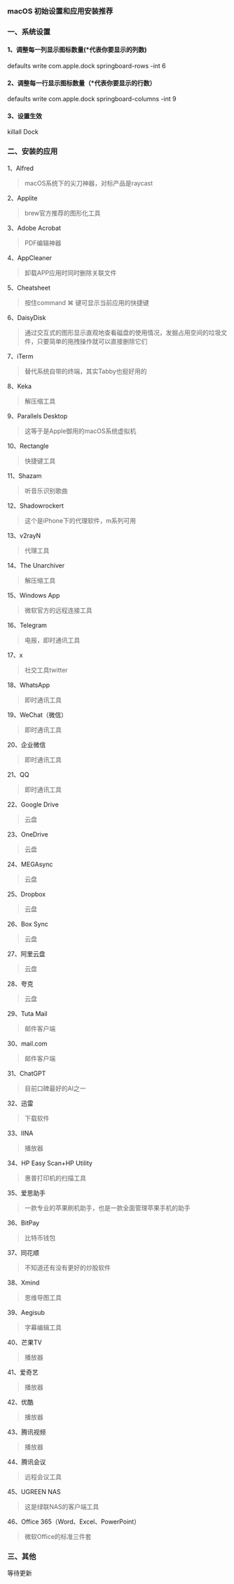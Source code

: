 ### macOS 初始设置和应用安装推荐

### 一、系统设置 
#### 1、调整每一列显示图标数量(*代表你要显示的列数) 
defaults write com.apple.dock springboard-rows -int 6
#### 2、调整每一行显示图标数量（*代表你要显示的行数） 
defaults write com.apple.dock springboard-columns -int 9 
#### 3、设置生效 
killall Dock

###  二、安装的应用
1、Alfred  
>macOS系统下的尖刀神器，对标产品是raycast  

2、Applite 
>brew官方推荐的图形化工具

3、Adobe Acrobat  
>PDF编辑神器

4、AppCleaner  
>卸载APP应用时同时删除关联文件

5、Cheatsheet  
>按住command ⌘ 键可显示当前应用的快捷键  

6、DaisyDisk  
>通过交互式的图形显示直观地查看磁盘的使用情况，发掘占用空间的垃圾文件，只要简单的拖拽操作就可以直接删除它们  

7、iTerm  
>替代系统自带的终端，其实Tabby也挺好用的  

8、Keka  
>解压缩工具  

9、Parallels Desktop  
>这等于是Apple御用的macOS系统虚拟机

10、Rectangle  
>快捷键工具

11、Shazam  
>听音乐识别歌曲

12、Shadowrockert  
>这个是iPhone下的代理软件，m系列可用

13、v2rayN  
>代理工具

14、The Unarchiver
>解压缩工具

15、Windows App  
>微软官方的远程连接工具

16、Telegram  
>电报，即时通讯工具

17、x  
>社交工具twitter

18、WhatsApp  
>即时通讯工具

19、WeChat（微信）  
>即时通讯工具

20、企业微信 
>即时通讯工具

21、QQ  
>即时通讯工具

22、Google Drive  
>云盘

23、OneDrive  
>云盘

24、MEGAsync
>云盘

25、Dropbox  
>云盘

26、Box Sync  
>云盘

27、阿里云盘  
>云盘

28、夸克  
>云盘
>
29、Tuta Mail  
>邮件客户端

30、mail.com  
>邮件客户端

31、ChatGPT  
>目前口碑最好的AI之一

32、迅雷
>下载软件

33、IINA  
>播放器

34、HP Easy Scan+HP Utility 
>惠普打印机的扫描工具

35、爱思助手
>一款专业的苹果刷机助手，也是一款全面管理苹果手机的助手

36、BitPay  
>比特币钱包

37、同花顺  
>不知道还有没有更好的炒股软件

38、Xmind  
>思维导图工具

39、Aegisub 
>字幕编辑工具

40、芒果TV  
>播放器

41、爱奇艺  
>播放器

42、优酷  
>播放器

43、腾讯视频  
>播放器

44、腾讯会议  
>远程会议工具

45、UGREEN NAS  
>这是绿联NAS的客户端工具

46、Office 365（Word、Excel、PowerPoint）  
>微软Office的标准三件套

###  三、其他
等待更新
